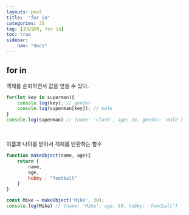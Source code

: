 ```yaml
---
layouts: post
title:  "for in"
categories: JS
tag: [코딩앙마, for in]
toc: true
sidebar:
    nav: "docs"
---
```


## for in

객체를 순회하면서 값을 얻을 수 있다.
```js
for(let key in superman){
    console.log(key); // gender
    console.log(superman[key]); // male
}
console.log(superman) // {name: 'clark', age: 33, gender: 'male'}
```

<br/>

이름과 나이를 받아서 객체를 반환하는 함수
```js
function makeObject(name, age){
    return {
        name,
        age,
        hobby : "football"
    }
}

const Mike = makeObject('Mike', 30);
console.log(Mike) // {name: 'Mike', age: 30, hobby: 'football'}
```